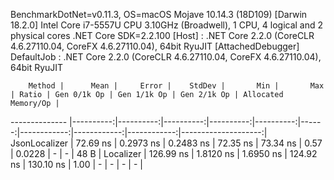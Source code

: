 
BenchmarkDotNet=v0.11.3, OS=macOS Mojave 10.14.3 (18D109) [Darwin 18.2.0]
Intel Core i7-5557U CPU 3.10GHz (Broadwell), 1 CPU, 4 logical and 2 physical cores
.NET Core SDK=2.2.100
  [Host]     : .NET Core 2.2.0 (CoreCLR 4.6.27110.04, CoreFX 4.6.27110.04), 64bit RyuJIT  [AttachedDebugger]
  DefaultJob : .NET Core 2.2.0 (CoreCLR 4.6.27110.04, CoreFX 4.6.27110.04), 64bit RyuJIT


        Method |      Mean |     Error |    StdDev |       Min |       Max | Ratio | Gen 0/1k Op | Gen 1/1k Op | Gen 2/1k Op | Allocated Memory/Op |
-------------- |----------:|----------:|----------:|----------:|----------:|------:|------------:|------------:|------------:|--------------------:|
 JsonLocalizer |  72.69 ns | 0.2973 ns | 0.2483 ns |  72.35 ns |  73.34 ns |  0.57 |      0.0228 |           - |           - |                48 B |
     Localizer | 126.99 ns | 1.8120 ns | 1.6950 ns | 124.92 ns | 130.10 ns |  1.00 |           - |           - |           - |                   - |
